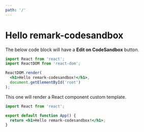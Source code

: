 ```yaml
---
path: '/'
---
```


# Hello remark-codesandbox

The below code block will have a **Edit on CodeSandbox** button.

```jsx codesandbox=react
import React from 'react';
import ReactDOM from 'react-dom';

ReactDOM.render(
  <h1>Hello remark-codesandbox!</h1>,
  document.getElementById('root')
);
```

This one will render a React component custom template.

```jsx codesandbox=react-component
import React from 'react';

export default function App() {
  return <h1>Hello remark-codesandbox!</h1>;
}
```
